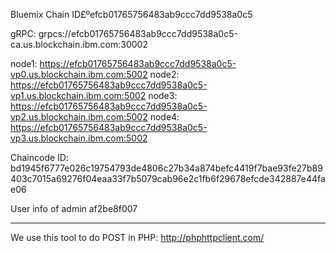 Bluemix Chain ID£ºefcb01765756483ab9ccc7dd9538a0c5

gRPC: grpcs://efcb01765756483ab9ccc7dd9538a0c5-ca.us.blockchain.ibm.com:30002

node1: https://efcb01765756483ab9ccc7dd9538a0c5-vp0.us.blockchain.ibm.com:5002
node2: https://efcb01765756483ab9ccc7dd9538a0c5-vp1.us.blockchain.ibm.com:5002
node3: https://efcb01765756483ab9ccc7dd9538a0c5-vp2.us.blockchain.ibm.com:5002
node4: https://efcb01765756483ab9ccc7dd9538a0c5-vp3.us.blockchain.ibm.com:5002

Chaincode ID: bd1945f6777e026c19754793de4806c27b34a874befc4419f7bae93fe27b89403c7015a69276f04eaa33f7b5079cab96e2c1fb6f29678efcde342887e44fae06

User info of admin af2be8f007 

-----------

We use this tool to do POST in PHP:
http://phphttpclient.com/
